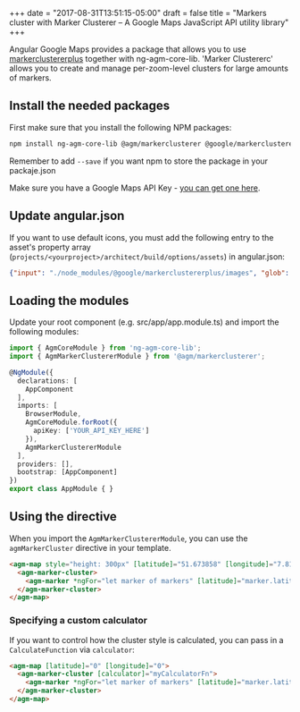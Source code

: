 +++
date = "2017-08-31T13:51:15-05:00"
draft = false
title = "Markers cluster with Marker Clusterer – A Google Maps JavaScript API utility library"
+++

Angular Google Maps provides a package that allows you to use [markerclustererplus](https://github.com/googlemaps/v3-utility-library/tree/master/markerclustererplus) together with ng-agm-core-lib. 'Marker Clustererc' allows you to create and manage per-zoom-level clusters for large amounts of markers.

## Install the needed packages
First make sure that you install the following NPM packages:

```bash
npm install ng-agm-core-lib @agm/markerclusterer @google/markerclustererplus
```

Remember to add `--save` if you want npm to store the package in your packaje.json

Make sure you have a Google Maps API Key - [you can get one here](https://developers.google.com/maps/documentation/javascript/get-api-key).

## Update angular.json

If you want to use default icons, you must add the following entry to the asset's property array (`projects/<yourproject>/architect/build/options/assets`) in angular.json:

```json
{"input": "./node_modules/@google/markerclustererplus/images", "glob": "*", "output": "/images"}
```

## Loading the modules

Update your root component (e.g. src/app/app.module.ts) and import the following modules:

```typescript
import { AgmCoreModule } from 'ng-agm-core-lib';
import { AgmMarkerClustererModule } from '@agm/markerclusterer';

@NgModule({
  declarations: [
    AppComponent
  ],
  imports: [
    BrowserModule,
    AgmCoreModule.forRoot({
      apiKey: ['YOUR_API_KEY_HERE']
    }),
    AgmMarkerClustererModule
  ],
  providers: [],
  bootstrap: [AppComponent]
})
export class AppModule { }
```

## Using the directive

When you import the `AgmMarkerClustererModule`, you can use the `agmMarkerCluster` directive  in your template. 

```html
<agm-map style="height: 300px" [latitude]="51.673858" [longitude]="7.815982">
  <agm-marker-cluster>
    <agm-marker *ngFor="let marker of markers" [latitude]="marker.latitude" [longitude]="marker.longitude"></agm-marker>
  </agm-marker-cluster>
</agm-map>
```

### Specifying a custom calculator

If you want to control how the cluster style is calculated, you can pass in a `CalculateFunction` via `calculator`:

```html
<agm-map [latitude]="0" [longitude]="0">
  <agm-marker-cluster [calculator]="myCalculatorFn">
    <agm-marker *ngFor="let marker of markers" [latitude]="marker.latitude" [longitude]="marker.longitude"></agm-marker>
  </agm-marker-cluster>
</agm-map>
```
